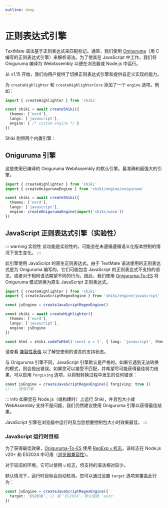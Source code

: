 ```yaml
---
outline: deep
---
```


# 正则表达式引擎

TextMate 语法基于正则表达式来匹配标记。通常，我们使用 [Oniguruma](https://github.com/kkos/oniguruma)（用 C 编写的正则表达式引擎）来解析语法。为了使其在 JavaScript 中工作，我们将 Oniguruma 编译为 WebAssembly 以便在浏览器或 Node.js 中运行。

从 v1.15 开始，我们向用户提供了切换正则表达式引擎和提供自定义实现的能力。

为 `createHighlighter` 和 `createHighlighterCore` 添加了一个 `engine` 选项。例如：

```ts
import { createHighlighter } from 'shiki'

const shiki = await createShiki({
  themes: ['nord'],
  langs: ['javascript'],
  engine: { /* custom engine */ }
})
```

Shiki 附带两个内置引擎：

## Oniguruma 引擎

这是使用已编译的 Oniguruma WebAssembly 的默认引擎。最准确和最强大的引擎。

```ts
import { createHighlighter } from 'shiki'
import { createOnigurumaEngine } from 'shiki/engine/oniguruma'

const shiki = await createShiki({
  themes: ['nord'],
  langs: ['javascript'],
  engine: createOnigurumaEngine(import('shiki/wasm'))
})
```

## JavaScript 正则表达式引擎（实验性）

::: warning 实验性
此功能是实验性的，可能会在未遵循遵循语义化版本控制的情况下发生变化。
:::

此引擎使用 JavaScript 的原生正则表达式。由于 TextMate 语法使用的正则表达式是为 Oniguruma 编写的，它们可能包含 JavaScript 的正则表达式不支持的语法，或者对于相同语法期望不同的行为。因此，我们使用 [Oniguruma-To-ES](https://github.com/slevithan/oniguruma-to-es) 将 Oniguruma 模式转换为原生 JavaScript 正则表达式。

```ts {2,4,9}
import { createHighlighter } from 'shiki'
import { createJavaScriptRegexEngine } from 'shiki/engine/javascript'

const jsEngine = createJavaScriptRegexEngine()

const shiki = await createHighlighter({
  themes: ['nord'],
  langs: ['javascript'],
  engine: jsEngine
})

const html = shiki.codeToHtml('const a = 1', { lang: 'javascript', theme: 'nord' })
```

请查看 [兼容性表格](/references/engine-js-compat) 以了解您使用的语言的支持状态。

与 Oniguruma 引擎不同，JavaScript 引擎默认是严格的。如果它遇到无法转换的模式，则会抛出错误。如果您可以接受不匹配，并希望尽可能获得最佳努力结果，可以启用 `forgiving` 选项，以抑制转换过程中发生的任何错误：

```ts
const jsEngine = createJavaScriptRegexEngine({ forgiving: true })
// ...使用引擎
```

::: info
如果您在 Node.js（或构建时）上运行 Shiki，并且包大小或 WebAssembly 支持不是问题，我们仍然建议使用 Oniguruma 引擎以获得最佳结果。

JavaScript 引擎在浏览器中运行时及当您想要控制包大小时效果最佳。
:::

### JavaScript 运行时目标

为了获得最佳效果，[Oniguruma-To-ES](https://github.com/slevithan/oniguruma-to-es) 使用 [RegExp `v` 标志](https://developer.mozilla.org/en-US/docs/Web/JavaScript/Reference/Global_Objects/RegExp/unicodeSets)，该标志在 Node.js v20+ 和 ES2024 中可用（[浏览器兼容性](https://developer.mozilla.org/en-US/docs/Web/JavaScript/Reference/Global_Objects/RegExp/unicodeSets#browser_compatibility)）。

对于较旧的环境，它可以使用 `u` 标志，但支持的语法相对较少。

默认情况下，运行时目标会自动检测。您可以通过设置 `target` 选项来覆盖此行为：

```ts
const jsEngine = createJavaScriptRegexEngine({
  target: 'ES2018', // 或 'ES2024'，默认值是 'auto'
})
```